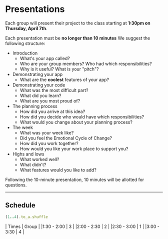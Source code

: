# Presentations

Each group will present their project to the class starting at **1:30pm on Thursday, April 7th**.

Each presentation must be **no longer than 10 minutes** We suggest the following structure:

- Introduction
  - What's your app called?
  - Who are your group members? Who had which responsibilities?
  - Why is it useful? What is your "pitch"?
- Demonstrating your app
  - What are the **coolest** features of your app?
- Demonstrating your code
  - What was the most difficult part?
  - What did you learn?
  - What are you most proud of?
- The planning process
  - How did you arrive at this idea?
  - How did you decide who would have which responsibilities?
  - What would you change about your planning process?
- The week
  - What was your week like?  
  - Did you feel the Emotional Cycle of Change?
  - How did you work together?
  - How would you like your work place to support you?
- Highs and lows
  - What worked well?
  - What didn't?
  - What features would you like to add?

Following the 10-minute presentation, 10 minutes will be allotted for questions.

---

## Schedule

```ruby
(1..4).to_a.shuffle
```

| Times       | Group |
|1:30 - 2:00 | 3 |
|2:00 - 2:30 | 2 |
|2:30 - 3:00 | 1 |
|3:00 - 3:30 | 4 |
